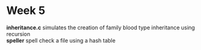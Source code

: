 # Week 5
**inheritance.c** simulates the creation of family blood type inheritance using recursion\
**speller** spell check a file using a hash table
